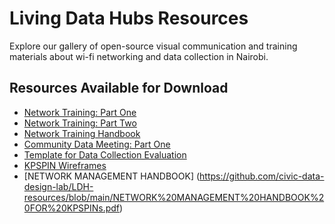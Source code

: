 # Living Data Hubs Resources

Explore our gallery of open-source visual communication and training materials about wi-fi networking and data collection in Nairobi.

## Resources Available for Download
- [Network Training: Part One](https://civic-data-design-lab.github.io/LDH-resources/Networking%20Training_%20Part%20One.pdf)
- [Network Training: Part Two](https://civic-data-design-lab.github.io/LDH-resources/Networking%20Training_%20Part%20Two.pdf)
- [Network Training Handbook](https://civic-data-design-lab.github.io/LDH-resources/Handbook.pdf)
- [Community Data Meeting: Part One](https://civic-data-design-lab.github.io/LDH-resources/Community%20Data%20Meeting_%20Part%20One.pdf)
- [Template for Data Collection Evaluation](https://civic-data-design-lab.github.io/LDH-resources/Template%20for%20Data%20Collection%20Evaluation.xlsx)
- [KPSPIN Wireframes](https://civic-data-design-lab.github.io/LDH-resources/KPSPIN-Wireframes.pdf)
- [NETWORK MANAGEMENT HANDBOOK] (https://github.com/civic-data-design-lab/LDH-resources/blob/main/NETWORK%20MANAGEMENT%20HANDBOOK%20FOR%20KPSPINs.pdf)
